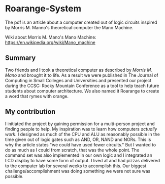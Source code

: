 # Roarange-System
The pdf is an article about a computer created out of logic circuits inspired by
Morris M. Manno's theoretical computer the Mano Machine.

Wiki about Morris M. Mano's Mano Machine: <https://en.wikipedia.org/wiki/Mano_machine>

## Summary 
Two friends and I took a theoretical computer as described by _Morris M. Mano_ and brought it to 
life. As a result we were published in The Journal of Computing in Small Colleges and Universities
and presented our project during the CCSC: Rocky Mountain Conference as a tool to help teach future
students about computer architecture.
We also named it Roarange to create a word that rymes with orange.

## My contribution
I initiated the project by gaining permission for a multi-person project and finding people to help. 
My inspiration was to learn how computers _actually work_. I designed as much of the CPU and ALU as
reasonably possible in the time given out of logic gates such as AND, OR, NAND and NORs. This is why 
the article states "we could have used fewer circuits." But I wanted to do as much as I could from 
scratch, that was the whole point. The command set was also implemented in our own logic and I integrated
an LCD display to have some form of output. I lived at and had pizzas delivered to the computer lab
for several weeks to accomplish this. Our biggest challenge/accomplishment was doing something 
we were not sure was possible.
